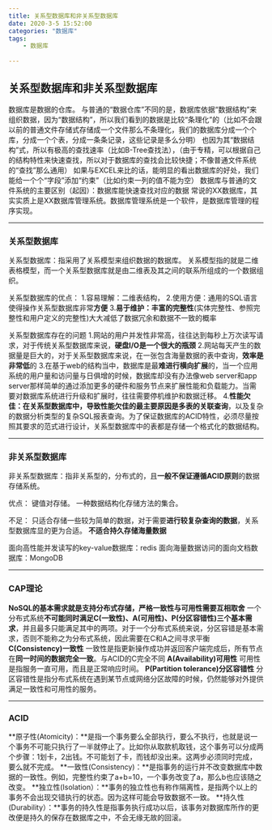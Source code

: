 ```yaml
---
title: 关系型数据库和非关系型数据库
date: 2020-3-5 15:52:00
categories: "数据库"
tags:
	- 数据库
	
---
```


## 关系型数据库和非关系型数据库
数据库是数据的仓库。
与普通的“数据仓库”不同的是，数据库依据“数据结构”来组织数据，因为“数据结构”，所以我们看到的数据是比较“条理化”的（比如不会跟以前的普通文件存储式存储成一个文件那么不条理化，我们的数据库分成一个个库，分成一个个表，分成一条条记录，这些记录是多么分明）
也因为其“数据结构”式，所以有极高的查找速率（比如B-Tree查找法），（由于专精，可以根据自己的结构特性来快速查找，所以对于数据库的查找会比较快捷；不像普通文件系统的“查找”那么通用）
如果与EXCEL来比的话，能明显的看出数据库的好处，我们能给一个个“字段”添加“约束”（比如约束一列的值不能为空）
数据库与普通的文件系统的主要区别（起因）：数据库能快速查找对应的数据
常说的XX数据库，其实实质上是XX数据库管理系统。数据库管理系统是一个软件，是数据库管理的程序实现。
<!--more-->
***
### 关系型数据库
关系型数据库：指采用了关系模型来组织数据的数据库。
关系模型指的就是二维表格模型，而一个关系型数据库就是由二维表及其之间的联系所组成的一个数据组织。

关系型数据库的优点：
1.容易理解：二维表结构，
2.使用方便：通用的SQL语言使得操作关系型数据库非常**方便**
3.**易于维护：丰富的完整性**(实体完整性、参照完整性和用户定义的完整性)大大减低了数据冗余和数据不一致的概率

关系型数据库存在的问题
1.网站的用户并发性非常高，往往达到每秒上万次读写请求，对于传统关系型数据库来说，**硬盘I/O是一个很大的瓶颈**
2.网站每天产生的数据量是巨大的，对于关系型数据库来说，在一张包含海量数据的表中查询，**效率是非常低**的
3.在基于web的结构当中，数据库是最**难进行横向扩展**的，当一个应用系统的用户量和访问量与日俱增的时候，数据库却没有办法像web server和app server那样简单的通过添加更多的硬件和服务节点来扩展性能和负载能力。当需要对数据库系统进行升级和扩展时，往往需要停机维护和数据迁移。
4.**性能欠佳：**在关系型数据库中，导致性能欠佳的**最主要原因是多表的关联查询**，以及复杂的数据分析类型的复杂SQL报表查询。为了保证数据库的ACID特性，必须尽量按照其要求的范式进行设计，关系型数据库中的表都是存储一个格式化的数据结构。
***
### 非关系型数据库
非关系型数据库：指非关系型的，分布式的，且**一般不保证遵循ACID原则**的数据存储系统。

优点：
键值对存储。
一种数据结构化存储方法的集合。

不足：
只适合存储一些较为简单的数据，对于需要**进行较复杂查询的数据**，关系型数据库显的更为合适。
**不适合持久存储海量数据**

面向高性能并发读写的key-value数据库：redis
面向海量数据访问的面向文档数据库：MongoDB
***
### CAP理论
**NoSQL的基本需求就是支持分布式存储，严格一致性与可用性需要互相取舍**
一个分布式系统**不可能同时满足C(一致性)、A(可用性)、P(分区容错性)三个基本需求**，并且最多只能满足其中的两项。对于一个分布式系统来说，分区容错是基本需求，否则不能称之为分布式系统，因此需要在C和A之间寻求平衡
**C(Consistency)一致性**
一致性是指更新操作成功并返回客户端完成后，所有节点在**同一时间的数据完全一致**。与ACID的C完全不同
**A(Availability)可用性**
可用性是指服务一直可用，而且是正常响应时间。
**P(Partition tolerance)分区容错性**
分区容错性是指分布式系统在遇到某节点或网络分区故障的时候，仍然能够对外提供满足一致性和可用性的服务。
***
### ACID
**原子性(Atomicity)：**是指一个事务要么全部执行，要么不执行，也就是说一个事务不可能只执行了一半就停止了。比如你从取款机取钱，这个事务可以分成两个步骤：1划卡，2出钱。不可能划了卡，而钱却没出来。这两步必须同时完成，要么就不完成。
**一致性(Consistency)：**是指事务的运行并不改变数据库中数据的一致性。例如，完整性约束了a+b=10，一个事务改变了a，那么b也应该随之改变。
**独立性(Isolation）：**事务的独立性也有称作隔离性，是指两个以上的事务不会出现交错执行的状态。因为这样可能会导致数据不一致。
**持久性(Durability）：**事务的持久性是指事务执行成功以后，该事务对数据库所作的更改便是持久的保存在数据库之中，不会无缘无故的回滚。

